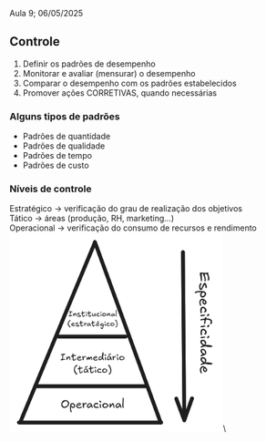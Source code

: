 Aula 9; 06/05/2025

## Controle
1. Definir os padrões de desempenho
2. Monitorar e avaliar (mensurar) o desempenho
3. Comparar o desempenho com os padrões estabelecidos
4. Promover ações CORRETIVAS, quando necessárias

### Alguns tipos de padrões
- Padrões de quantidade
- Padrões de qualidade
- Padrões de tempo
- Padrões de custo

### Níveis de controle
Estratégico -> verificação do grau de realização dos objetivos \
Tático -> áreas (produção, RH, marketing...) \
Operacional -> verificação do consumo de recursos e rendimento
<img src="img/aula-6_tipos-de-planejamento.png" alt="Tipos de Planejamento" width=375>\